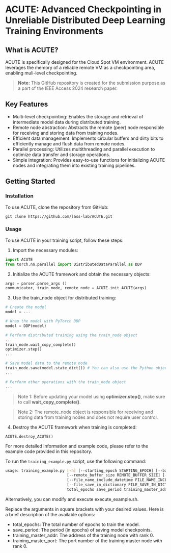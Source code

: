 # ACUTE: Advanced Checkpointing in Unreliable Distributed Deep Learning Training Environments

## What is ACUTE?

ACUTE is specifically designed for the Cloud Spot VM environment. ACUTE leverages the memory of a reliable remote VM as a checkpointing area, enabling muli-level checkpointing.

> **Note:** This GitHub repository is created for the submission purpose as a part of the IEEE Access 2024 research paper.

## Key Features

- Multi-level checkpointing: Enables the storage and retrieval of intermediate model data during distributed training.
- Remote node abstraction: Abstracts the remote (peer) node responsible for receiving and storing data from training nodes.
- Efficient data management: Implements circular buffers and dirty bits to efficiently manage and flush data from remote nodes.
- Parallel processing: Utilizes multithreading and parallel execution to optimize data transfer and storage operations.
- Simple integration: Provides easy-to-use functions for initializing ACUTE nodes and integrating them into existing training pipelines.

## Getting Started

### Installation

To use ACUTE, clone the repository from GitHub:

```shell
git clone https://github.com/lass-lab/ACUTE.git
```

### Usage

To use ACUTE in your training script, follow these steps:

1. Import the necessary modules:

```python
import ACUTE
from torch.nn.parallel import DistributedDataParallel as DDP
```

2. Initialize the ACUTE framework and obtain the necessary objects:

```python
args = parser.parse_args ()
communicator, train_node, remote_node = ACUTE.init_ACUTE(args)
```

3. Use the train_node object for distributed training:

```python
# Create the model
model = ...

# Wrap the model with PyTorch DDP
model = DDP(model)

# Perform distributed training using the train_node object
...
train_node.wait_copy_complete()
optimizer.step()
...

# Save model data to the remote node
train_node.save(model.state_dict()) # You can also use the Python object {} here
...

# Perform other operations with the train_node object
...
```
> Note 1: Before updating your model using **optimizer.step()**, make sure to call **wait_copy_complete()**.

> Note 2: The remote_node object is responsible for receiving and storing data from training nodes and does not require user control.

4. Destroy the ACUTE framework when training is completed:

```python3
ACUTE.destroy_ACUTE()
```


For more detailed information and example code, please refer to the example code provided in this repository.

To run the `training_example.py` script, use the following command:

```bash
usage: training_example.py [-h] [--starting_epoch STARTING_EPOCH] [--batch_size BATCH_SIZE]
                           [--remote_buffer_size REMOTE_BUFFER_SIZE] [--shard_size SHARD_SIZE] [--model_name MODEL_NAME]
                           [--file_name_include_datetime FILE_NAME_INCLUDE_DATETIME]
                           [--file_save_in_dictionary FILE_SAVE_IN_DICTIONARY] [--snapshot_path SNAPSHOT_PATH]
                           total_epochs save_period training_master_addr training_master_port
```
Alternatively, you can modify and execute execute_example.sh.

Replace the arguments in square brackets with your desired values. Here is a brief description of the available options:

- total_epochs: The total number of epochs to train the model.
- save_period: The period (in epochs) of saving model checkpoints.
- training_master_addr: The address of the training node with rank 0.
- training_master_port: The port number of the training master node with rank 0.
